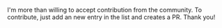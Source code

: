 I'm more than willing to accept contribution from the community. To contribute, just add an new entry in the list and creates a PR. Thank you!
